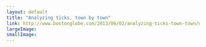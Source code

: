 ```yaml
---
layout: default
title: "Analyzing ticks, town by town"
link: http://www.bostonglobe.com/2013/06/02/analyzing-ticks-town-town/u30a7MHbJ1yHT7DgDpjTdN/story.html
largeImage: 
smallImage: 
---
```


